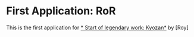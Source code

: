 # First Application: RoR

This is the first application for [* Start of legendary work: Kyozan*](http://www.kyozan.com) by [Roy]